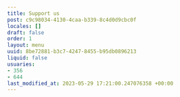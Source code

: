 ```yaml
---
title: Support us
post: c9c98034-4130-4caa-b339-8c4d0d9cbc0f
locales: []
draft: false
order: 1
layout: menu
uuid: 8be72881-b3c7-4247-8455-b95db0896213
liquid: false
usuaries:
- 356
- 644
last_modified_at: 2023-05-29 17:21:00.247076358 +00:00
---
```


